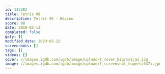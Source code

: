 ```yaml
---
id: 115282
title: Tetris 99
description: Tetris 99 - Review
score: 80
date: 2019-02-13
completed: false
goty: []
modified_date: 2023-05-22
screenshots: []
tags: []
videos: []
cover: //images.igdb.com/igdb/image/upload/t_cover_big/co1jaz.jpg
image: //images.igdb.com/igdb/image/upload/t_screenshot_huge/sc637i.jpg
---
```

